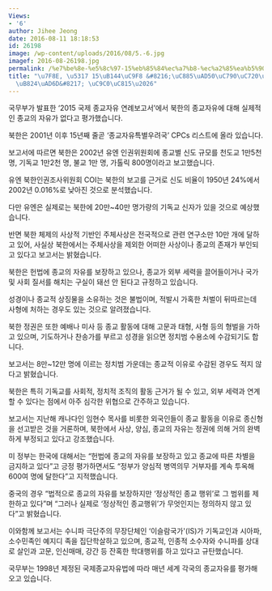 ```yaml
---
Views:
- '6'
author: Jihee Jeong
date: 2016-08-11 18:18:53
id: 26198
image: /wp-content/uploads/2016/08/5.-6.jpg
imagef: 2016-08-26198.jpg
permalink: /%e7%be%8e-%e5%8c%97-15%eb%85%84%ec%a7%b8-%ec%a2%85%ea%b5%90%ec%9e%90%ec%9c%a0%ed%8a%b9%eb%b3%84%ec%9a%b0%eb%a0%a4%ea%b5%ad-%ec%a7%80%ec%a0%95/
title: "\u7F8E, \u5317 15\uB144\uC9F8 &#8216;\uC885\uAD50\uC790\uC720\uD2B9\uBCC4\uC6B0\
  \uB824\uAD6D&#8217; \uC9C0\uC815\u2026"
---
```


국무부가 발표한 &#8216;2015 국제 종교자유 연례보고서&#8217;에서 북한의 종교자유에 대해 실제적인 종교의 자유가 없다고 평가했습니다.

북한은 2001년 이후 15년째 줄곧 &#8216;종교자유특별우려국&#8217; CPCs 리스트에 올라 있습니다.

보고서에 따르면 북한은 2002년 유엔 인권위원회에 종교별 신도 규모를 천도교 1만5천 명, 기독교 1만2천 명, 불교 1만 명, 가톨릭 800명이라고 보고했습니다.

유엔 북한인권조사위원회 COI는 북한의 보고를 근거로 신도 비율이 1950년 24%에서 2002년 0.016%로 낮아진 것으로 분석했습니다.

다만 유엔은 실제로는 북한에 20만~40만 명가량의 기독교 신자가 있을 것으로 예상했습니다.

반면 북한 체제의 사상적 기반인 주체사상은 전국적으로 관련 연구소만 10만 개에 달하고 있어, 사실상 북한에서는 주체사상을 제외한 어떠한 사상이나 종교의 존재가 부인되고 있다고 보고서는 밝혔습니다.

북한은 헌법에 종교의 자유를 보장하고 있으나, 종교가 외부 세력을 끌어들이거나 국가 및 사회 질서를 해치는 구실이 돼선 안 된다고 규정하고 있습니다.

성경이나 종교적 상징물을 소유하는 것은 불법이며, 적발시 가혹한 처벌이 뒤따르는데 사형에 처하는 경우도 있는 것으로 알려졌습니다.

북한 정권은 또한 예배나 미사 등 종교 활동에 대해 고문과 태형, 사형 등의 형벌을 가하고 있으며, 기도하거나 찬송가를 부르고 성경을 읽으면 정치범 수용소에 수감되기도 합니다.

보고서는 8만~12만 명에 이르는 정치범 가운데는 종교적 이유로 수감된 경우도 적지 않다고 밝혔습니다.

북한은 특히 기독교를 사회적, 정치적 조직의 활동 근거가 될 수 있고, 외부 세력과 연계할 수 있다는 점에서 아주 심각한 위협으로 간주하고 있습니다.

보고서는 지난해 캐나다인 임현수 목사를 비롯한 외국인들이 종교 활동을 이유로 종신형을 선고받은 것을 거론하며, 북한에서 사상, 양심, 종교의 자유는 정권에 의해 거의 완벽하게 부정되고 있다고 강조했습니다.

미 정부는 한국에 대해서는 &#8220;헌법에 종교의 자유를 보장하고 있고 종교에 따른 차별을 금지하고 있다&#8221;고 긍정 평가하면서도 &#8220;정부가 양심적 병역의무 거부자를 계속 투옥해 600여 명에 달한다&#8221;고 지적했습니다.

중국의 경우 &#8220;법적으로 종교의 자유를 보장하지만 &#8216;정상적인 종교 행위&#8217;로 그 범위를 제한하고 있다&#8221;며 &#8220;그러나 실제로 &#8216;정상적인 종교행위&#8217;가 무엇인지는 정의하지 않고 있다&#8221;고 밝혔습니다.

이와함께 보고서는 수니파 극단주의 무장단체인 &#8216;이슬람국가'(IS)가 기독교인과 시아파, 소수민족인 예지디 족을 집단학살하고 있으며, 종교적, 인종적 소수자와 수니파를 상대로 살인과 고문, 인신매매, 강간 등 잔혹한 학대행위를 하고 있다고 규탄했습니다.

국무부는 1998년 제정된 국제종교자유법에 따라 매년 세계 각국의 종교자유를 평가해오고 있습니다.